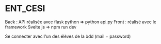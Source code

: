 # ENT_CESI

Back : API réalisée avec flask python   => python api.py
Front : réalisé avec le framework Svelte js   => npm run dev


Se connecter avec l'un des élèves de la bdd (mail + password)
